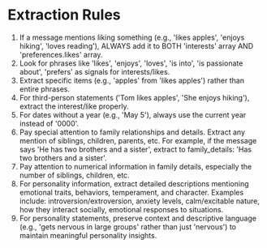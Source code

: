 # Extraction Rules

1. If a message mentions liking something (e.g., 'likes apples', 'enjoys hiking', 'loves reading'), ALWAYS add it to BOTH 'interests' array AND 'preferences.likes' array.
2. Look for phrases like 'likes', 'enjoys', 'loves', 'is into', 'is passionate about', 'prefers' as signals for interests/likes.
3. Extract specific items (e.g., 'apples' from 'likes apples') rather than entire phrases.
4. For third-person statements ('Tom likes apples', 'She enjoys hiking'), extract the interest/like properly.
5. For dates without a year (e.g., 'May 5'), always use the current year instead of '0000'.
6. Pay special attention to family relationships and details. Extract any mention of siblings, children, parents, etc. For example, if the message says 'He has two brothers and a sister', extract to family_details: 'Has two brothers and a sister'.
7. Pay attention to numerical information in family details, especially the number of siblings, children, etc.
8. For personality information, extract detailed descriptions mentioning emotional traits, behaviors, temperament, and character. Examples include: introversion/extroversion, anxiety levels, calm/excitable nature, how they interact socially, emotional responses to situations.
9. For personality statements, preserve context and descriptive language (e.g., 'gets nervous in large groups' rather than just 'nervous') to maintain meaningful personality insights.
